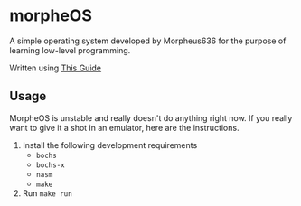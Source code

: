 # morpheOS
A simple operating system developed by Morpheus636 for the purpose of
learning low-level programming.

Written using [This Guide](https://www.cs.bham.ac.uk/~exr/lectures/opsys/10_11/lectures/os-dev.pdf)

## Usage
MorpheOS is unstable and really doesn't do anything right now. If you really want
to give it a shot in an emulator, here are the instructions.
1. Install the following development requirements
    - `bochs`
    - `bochs-x`
    - `nasm`
    - `make`
2. Run `make run`
